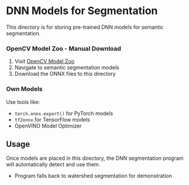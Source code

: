 # DNN Models for Segmentation

This directory is for storing pre-trained DNN models for semantic segmentation.

### OpenCV Model Zoo - Manual Download

1. Visit [OpenCV Model Zoo](https://apple.github.io/ml-cvnets/en/general/README-model-zoo.html)
2. Navigate to semantic segmentation models
3. Download the ONNX files to this directory

### Own Models

Use tools like:

- `torch.onnx.export()` for PyTorch models
- `tf2onnx` for TensorFlow models
- OpenVINO Model Optimizer

## Usage

Once models are placed in this directory, the DNN segmentation program will automatically detect and use them.

- Program falls back to watershed segmentation for demonstration
